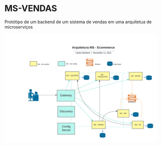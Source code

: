 # MS-VENDAS
Protótipo de um backend de um sistema de vendas em uma arquitetua de microserviços

<p float="left">
  <img src="imagens/arquitetura.png" width="900" />
</p>
